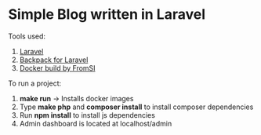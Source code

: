 # Simple Blog written in Laravel

Tools used:

1. [Laravel](https://laravel.com/)
2. [Backpack for Laravel](backpackforlaravel.com)
3. [Docker build by FromSI](https://github.com/btn441/docker-npmc)

To run a project:

1. **make run** -> Installs docker images
2. Type **make php** and **composer install** to install composer dependencies
3. Run **npm install** to install js dependencies
4. Admin dashboard is located at localhost/admin
